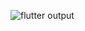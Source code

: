 

![flutter output](https://user-images.githubusercontent.com/89919913/134029259-61189a7f-413b-4b7f-932e-cabbe46300ad.jpeg)
